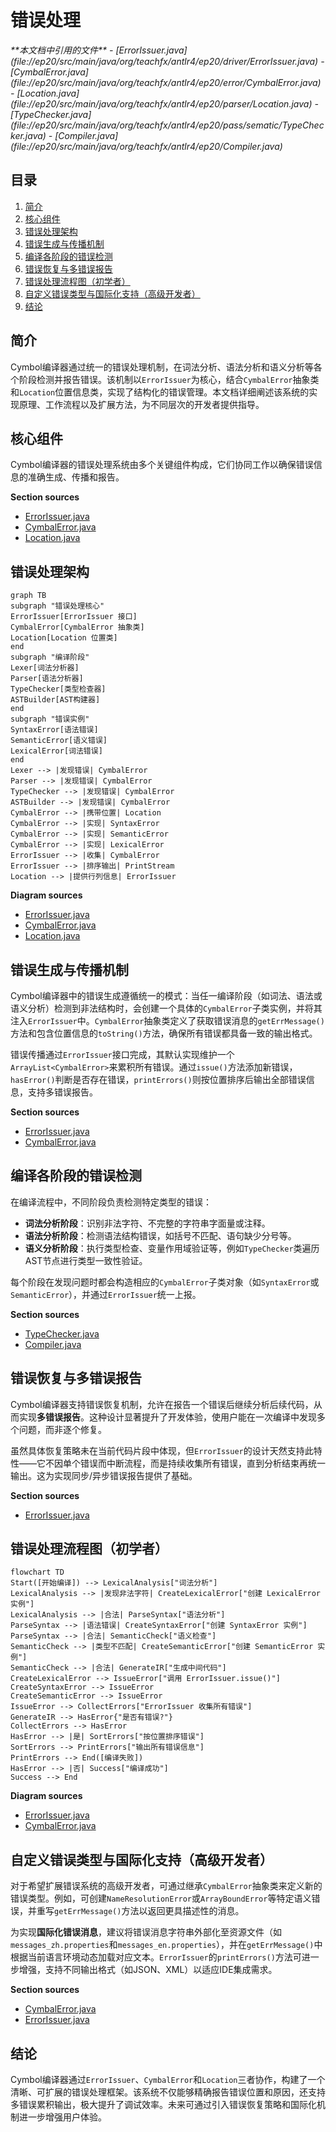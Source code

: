 # 错误处理

<cite>
**本文档中引用的文件**  
- [ErrorIssuer.java](file://ep20/src/main/java/org/teachfx/antlr4/ep20/driver/ErrorIssuer.java)
- [CymbalError.java](file://ep20/src/main/java/org/teachfx/antlr4/ep20/error/CymbalError.java)
- [Location.java](file://ep20/src/main/java/org/teachfx/antlr4/ep20/parser/Location.java)
- [TypeChecker.java](file://ep20/src/main/java/org/teachfx/antlr4/ep20/pass/sematic/TypeChecker.java)
- [Compiler.java](file://ep20/src/main/java/org/teachfx/antlr4/ep20/Compiler.java)
</cite>

## 目录
1. [简介](#简介)
2. [核心组件](#核心组件)
3. [错误处理架构](#错误处理架构)
4. [错误生成与传播机制](#错误生成与传播机制)
5. [编译各阶段的错误检测](#编译各阶段的错误检测)
6. [错误恢复与多错误报告](#错误恢复与多错误报告)
7. [错误处理流程图（初学者）](#错误处理流程图初学者)
8. [自定义错误类型与国际化支持（高级开发者）](#自定义错误类型与国际化支持高级开发者)
9. [结论](#结论)

## 简介
Cymbol编译器通过统一的错误处理机制，在词法分析、语法分析和语义分析等各个阶段检测并报告错误。该机制以`ErrorIssuer`为核心，结合`CymbalError`抽象类和`Location`位置信息类，实现了结构化的错误管理。本文档详细阐述该系统的实现原理、工作流程以及扩展方法，为不同层次的开发者提供指导。

## 核心组件

Cymbol编译器的错误处理系统由多个关键组件构成，它们协同工作以确保错误信息的准确生成、传播和报告。

**Section sources**
- [ErrorIssuer.java](file://ep20/src/main/java/org/teachfx/antlr4/ep20/driver/ErrorIssuer.java#L1-L44)
- [CymbalError.java](file://ep20/src/main/java/org/teachfx/antlr4/ep20/error/CymbalError.java#L1-L37)
- [Location.java](file://ep20/src/main/java/org/teachfx/antlr4/ep20/parser/Location.java#L1-L31)

## 错误处理架构

```mermaid
graph TB
subgraph "错误处理核心"
ErrorIssuer[ErrorIssuer 接口]
CymbalError[CymbalError 抽象类]
Location[Location 位置类]
end
subgraph "编译阶段"
Lexer[词法分析器]
Parser[语法分析器]
TypeChecker[类型检查器]
ASTBuilder[AST构建器]
end
subgraph "错误实例"
SyntaxError[语法错误]
SemanticError[语义错误]
LexicalError[词法错误]
end
Lexer --> |发现错误| CymbalError
Parser --> |发现错误| CymbalError
TypeChecker --> |发现错误| CymbalError
ASTBuilder --> |发现错误| CymbalError
CymbalError --> |携带位置| Location
CymbalError --> |实现| SyntaxError
CymbalError --> |实现| SemanticError
CymbalError --> |实现| LexicalError
ErrorIssuer --> |收集| CymbalError
ErrorIssuer --> |排序输出| PrintStream
Location --> |提供行列信息| ErrorIssuer
```

**Diagram sources**
- [ErrorIssuer.java](file://ep20/src/main/java/org/teachfx/antlr4/ep20/driver/ErrorIssuer.java#L1-L44)
- [CymbalError.java](file://ep20/src/main/java/org/teachfx/antlr4/ep20/error/CymbalError.java#L1-L37)
- [Location.java](file://ep20/src/main/java/org/teachfx/antlr4/ep20/parser/Location.java#L1-L31)

## 错误生成与传播机制

Cymbol编译器中的错误生成遵循统一的模式：当任一编译阶段（如词法、语法或语义分析）检测到非法结构时，会创建一个具体的`CymbalError`子类实例，并将其注入`ErrorIssuer`中。`CymbalError`抽象类定义了获取错误消息的`getErrMessage()`方法和包含位置信息的`toString()`方法，确保所有错误都具备一致的输出格式。

错误传播通过`ErrorIssuer`接口完成，其默认实现维护一个`ArrayList<CymbalError>`来累积所有错误。通过`issue()`方法添加新错误，`hasError()`判断是否存在错误，`printErrors()`则按位置排序后输出全部错误信息，支持多错误报告。

**Section sources**
- [ErrorIssuer.java](file://ep20/src/main/java/org/teachfx/antlr4/ep20/driver/ErrorIssuer.java#L1-L44)
- [CymbalError.java](file://ep20/src/main/java/org/teachfx/antlr4/ep20/error/CymbalError.java#L1-L37)

## 编译各阶段的错误检测

在编译流程中，不同阶段负责检测特定类型的错误：

- **词法分析阶段**：识别非法字符、不完整的字符串字面量或注释。
- **语法分析阶段**：检测语法结构错误，如括号不匹配、语句缺少分号等。
- **语义分析阶段**：执行类型检查、变量作用域验证等，例如`TypeChecker`类遍历AST节点进行类型一致性验证。

每个阶段在发现问题时都会构造相应的`CymbalError`子类对象（如`SyntaxError`或`SemanticError`），并通过`ErrorIssuer`统一上报。

**Section sources**
- [TypeChecker.java](file://ep20/src/main/java/org/teachfx/antlr4/ep20/pass/sematic/TypeChecker.java#L1-L106)
- [Compiler.java](file://ep20/src/main/java/org/teachfx/antlr4/ep20/Compiler.java#L1-L162)

## 错误恢复与多错误报告

Cymbol编译器支持错误恢复机制，允许在报告一个错误后继续分析后续代码，从而实现**多错误报告**。这种设计显著提升了开发体验，使用户能在一次编译中发现多个问题，而非逐个修复。

虽然具体恢复策略未在当前代码片段中体现，但`ErrorIssuer`的设计天然支持此特性——它不因单个错误而中断流程，而是持续收集所有错误，直到分析结束再统一输出。这为实现同步/异步错误报告提供了基础。

**Section sources**
- [ErrorIssuer.java](file://ep20/src/main/java/org/teachfx/antlr4/ep20/driver/ErrorIssuer.java#L1-L44)

## 错误处理流程图（初学者）

```mermaid
flowchart TD
Start([开始编译]) --> LexicalAnalysis["词法分析"]
LexicalAnalysis --> |发现非法字符| CreateLexicalError["创建 LexicalError 实例"]
LexicalAnalysis --> |合法| ParseSyntax["语法分析"]
ParseSyntax --> |语法错误| CreateSyntaxError["创建 SyntaxError 实例"]
ParseSyntax --> |合法| SemanticCheck["语义检查"]
SemanticCheck --> |类型不匹配| CreateSemanticError["创建 SemanticError 实例"]
SemanticCheck --> |合法| GenerateIR["生成中间代码"]
CreateLexicalError --> IssueError["调用 ErrorIssuer.issue()"]
CreateSyntaxError --> IssueError
CreateSemanticError --> IssueError
IssueError --> CollectErrors["ErrorIssuer 收集所有错误"]
GenerateIR --> HasError{"是否有错误?"}
CollectErrors --> HasError
HasError --> |是| SortErrors["按位置排序错误"]
SortErrors --> PrintErrors["输出所有错误信息"]
PrintErrors --> End([编译失败])
HasError --> |否| Success["编译成功"]
Success --> End
```

**Diagram sources**
- [ErrorIssuer.java](file://ep20/src/main/java/org/teachfx/antlr4/ep20/driver/ErrorIssuer.java#L1-L44)
- [CymbalError.java](file://ep20/src/main/java/org/teachfx/antlr4/ep20/error/CymbalError.java#L1-L37)

## 自定义错误类型与国际化支持（高级开发者）

对于希望扩展错误系统的高级开发者，可通过继承`CymbalError`抽象类来定义新的错误类型。例如，可创建`NameResolutionError`或`ArrayBoundError`等特定语义错误，并重写`getErrMessage()`方法以返回更具描述性的消息。

为实现**国际化错误消息**，建议将错误消息字符串外部化至资源文件（如`messages_zh.properties`和`messages_en.properties`），并在`getErrMessage()`中根据当前语言环境动态加载对应文本。`ErrorIssuer`的`printErrors()`方法可进一步增强，支持不同输出格式（如JSON、XML）以适应IDE集成需求。

**Section sources**
- [CymbalError.java](file://ep20/src/main/java/org/teachfx/antlr4/ep20/error/CymbalError.java#L1-L37)
- [ErrorIssuer.java](file://ep20/src/main/java/org/teachfx/antlr4/ep20/driver/ErrorIssuer.java#L1-L44)

## 结论

Cymbol编译器通过`ErrorIssuer`、`CymbalError`和`Location`三者协作，构建了一个清晰、可扩展的错误处理框架。该系统不仅能够精确报告错误位置和原因，还支持多错误累积输出，极大提升了调试效率。未来可通过引入错误恢复策略和国际化机制进一步增强用户体验。
